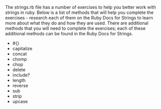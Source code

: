 The strings.rb file has a number of exercises to help you better work with strings in ruby.  Below is a list of methods that will help you complete the exercises - research each of them on the Ruby Docs for Strings to learn more about what they do and how they are used.  There are additional methods that you will need to complete the exercises; each of these additional methods can be found in the Ruby Docs for Strings.

* #{}
* capitalize
* concat
* chomp
* chop
* delete
* include?
* length
* reverse
* sub
* strip
* upcase
